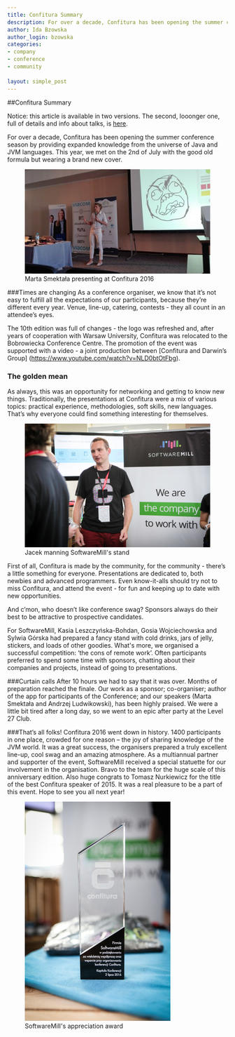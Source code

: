 ```yaml
---
title: Confitura Summary
description: For over a decade, Confitura has been opening the summer conference season by providing expanded knowledge from the universe of Java and JVM languages.
author: Ida Bzowska
author_login: bzowska
categories:
- company
- conference
- community

layout: simple_post
---
```


##Confitura Summary

Notice: this article is available in two versions. The second, looonger one, full of details and info about talks, is [here](http://softwaremill.com/downloads/ConfituraSummary.pdf).

For over a decade, Confitura has been opening the summer conference season by providing expanded knowledge from the universe of Java and JVM languages. This year, we met on the 2nd of July with the good old formula but wearing a brand new cover.

<figure class="illustration">
    <img src="/img/uploads/2016/08/confitura_2016_marta_smektala_ux.jpg">
    <figcaption>Marta Smektała presenting at Confitura 2016</figcaption>
</figure>

###Times are changing
As a conference organiser, we know that it’s not easy to fulfill all the expectations of our participants, because they’re different every year. Venue, line-up, catering, contests - they all count in an attendee’s eyes.

The 10th edition was full of changes - the logo was refreshed and, after years of cooperation with Warsaw University, Confitura was relocated to the Bobrowiecka Conference Centre. The promotion of the event was supported with a video - a joint production between [Confitura and Darwin’s Group] (https://www.youtube.com/watch?v=NLD0btOtFbg). 

### The golden mean
As always, this was an opportunity for networking and getting to know new things. Traditionally, the presentations at Confitura were a mix of various topics: practical experience, methodologies, soft skills, new languages. That’s why everyone could find something interesting for themselves.

<figure class="illustration">
    <img src="/img/uploads/2016/08/confitura_2016_jacek_at_sml_stand.jpg">
    <figcaption>Jacek manning SoftwareMill's stand</figcaption>
</figure>

First of all, Confitura is made by the community, for the community - there’s a little something for everyone. Presentations are dedicated to, both newbies and advanced programmers. Even know-it-alls should try not to miss Confitura, and attend the event - for fun and keeping up to date with new opportunities. 

And c’mon, who doesn’t like conference swag? Sponsors always do their best to be attractive to prospective candidates.

For SoftwareMill, Kasia Leszczyńska-Bohdan, Gosia Wojciechowska and Sylwia Górska had prepared a fancy stand with cold drinks, jars of jelly, stickers, and loads of other goodies. What's more, we organised a successful competition: ‘the cons of remote work’. Often participants preferred to spend some time with sponsors, chatting about their companies and projects, instead of going to presentations.

###Curtain calls
After 10 hours we had to say that it was over. Months of preparation reached the finale. Our work as a sponsor; co-organiser; author of the app for participants of the Conference; and our speakers (Marta Smektała and Andrzej Ludwikowski), has been highly praised. We were a little bit tired after a long day, so we went to an epic after party at the Level 27 Club.

###That’s all folks!
Confitura 2016 went down in history. 1400 participants in one place, crowded for one reason – the joy of sharing knowledge of the JVM world. It was a great success, the organisers prepared a truly excellent line-up, cool swag and an amazing atmosphere. As a multiannual partner and supporter of the event, SoftwareMill received a special statuette for our involvement in the organisation. Bravo to the team for the huge scale of this anniversary edition. Also huge congrats to Tomasz Nurkiewicz for the title of the best Confitura speaker of 2015. It was a real pleasure to be a part of this event. Hope to see you all next year!

<figure class="illustration">
    <img src="/img/uploads/2016/08/confitura_2016_sml_statuette.jpg">
    <figcaption>SoftwareMill's appreciation award</figcaption>
</figure>